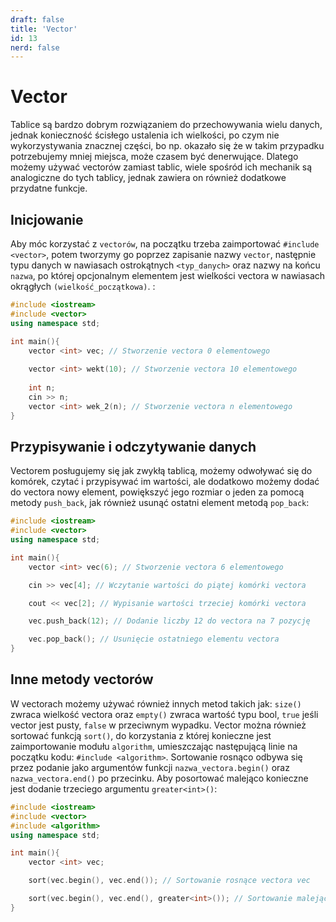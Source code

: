 ```yaml
---
draft: false
title: 'Vector'
id: 13
nerd: false
---
```

# Vector
Tablice są bardzo dobrym rozwiązaniem do przechowywania wielu danych, jednak konieczność ścisłego ustalenia ich wielkości, po czym nie wykorzystywania znacznej części, bo np. okazało się że w takim przypadku potrzebujemy mniej miejsca, może czasem być denerwujące. Dlatego możemy używać vectorów zamiast tablic, wiele spośród ich mechanik są analogiczne do tych tablicy, jednak zawiera on również dodatkowe przydatne funkcje.

## Inicjowanie
Aby móc korzystać z `vectorów`, na początku trzeba zaimportować `#include <vector>`, potem tworzymy go poprzez zapisanie nazwy `vector`, następnie typu danych w nawiasach ostrokątnych `<typ_danych>` oraz nazwy na końcu `nazwa`, po której opcjonalnym elementem jest wielkości vectora w nawiasach okrągłych `(wielkość_początkowa)`. :
```cpp
#include <iostream>
#include <vector>
using namespace std;

int main(){
    vector <int> vec; // Stworzenie vectora 0 elementowego
    
    vector <int> wekt(10); // Stworzenie vectora 10 elementowego
    
    int n;
    cin >> n;
    vector <int> wek_2(n); // Stworzenie vectora n elementowego
}
```
## Przypisywanie i odczytywanie danych
Vectorem posługujemy się jak zwykłą tablicą, możemy odwoływać się do komórek, czytać i przypisywać im wartości, ale dodatkowo możemy dodać do vectora nowy element, powiększyć jego rozmiar o jeden za pomocą metody `push_back`, jak również usunąć ostatni element metodą `pop_back`:
```cpp
#include <iostream>
#include <vector>
using namespace std;

int main(){
    vector <int> vec(6); // Stworzenie vectora 6 elementowego

    cin >> vec[4]; // Wczytanie wartości do piątej komórki vectora

    cout << vec[2]; // Wypisanie wartości trzeciej komórki vectora

    vec.push_back(12); // Dodanie liczby 12 do vectora na 7 pozycję

    vec.pop_back(); // Usunięcie ostatniego elementu vectora   
}
```

## Inne metody vectorów
W vectorach możemy używać również innych metod takich jak: `size()` zwraca wielkość vectora oraz `empty()` zwraca wartość typu bool, `true` jeśli vector jest pusty, `false` w przeciwnym wypadku. Vector można również sortować funkcją `sort()`, do korzystania z której konieczne jest zaimportowanie modułu `algorithm`, umieszczając następującą linie na początku kodu: `#include <algorithm>`. Sortowanie rosnąco odbywa się przez podanie jako argumentów funkcji `nazwa_vectora.begin()` oraz `nazwa_vectora.end()` po przecinku. Aby posortować malejąco konieczne jest dodanie trzeciego argumentu `greater<int>()`:

```cpp
#include <iostream>
#include <vector>
#include <algorithm>
using namespace std;

int main(){
    vector <int> vec;

    sort(vec.begin(), vec.end()); // Sortowanie rosnące vectora vec

    sort(vec.begin(), vec.end(), greater<int>()); // Sortowanie malejące vectora vec
}
``` 


